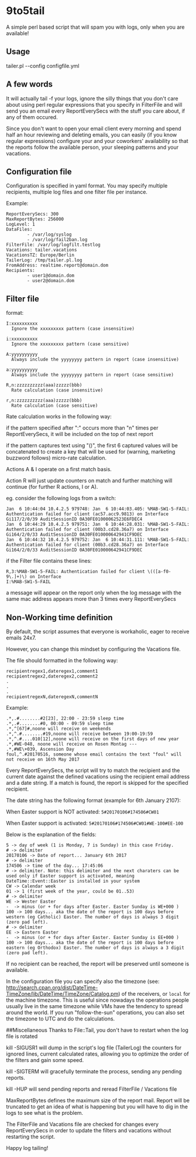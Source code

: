 # 9to5tail

A simple perl based script that will spam you with logs, only when you are available!

## Usage
tailer.pl --config configfile.yml

## A few words

It will actually tail -f your logs, ignore the silly things that you don't care about using perl regular expressions that you specify in FilterFile and will send you an email every ReportEverySecs with the stuff you care about, if any of them occured.

Since you don't want to open your email client every morning and spend half an hour reviewing and deleting emails, you can easily (if you know regular expressions) configure your and your coworkers' availability so that the reports follow the available person, your sleeping patterns and your vacations.

## Configuration file
Configuration is specified in yaml format. You may specify multiple recipients, multiple log files and one filter file per instance.

Example:
```
ReportEverySecs: 300
MaxReportBytes: 256000
LogLevel: 1
DataFiles:
        - /var/log/syslog
        - /var/log/fail2ban.log
FilterFile: /var/log/logfilt.testlog
Vacations: tailer.vacations
VacationsTZ: Europe/Berlin
TailerLog: /tmp/tailer.pl.log
FromAddress: realtime.report@domain.dom
Recipients:
        - user1@domain.dom
        - user2@domain.dom
```

## Filter file
format:
```
I:xxxxxxxxxx
  Ignore the xxxxxxxxx pattern (case insensitive)

i:xxxxxxxxxx
  Ignore the xxxxxxxxx pattern (case sensitive)

A:yyyyyyyyyy
  Always include the yyyyyyyy pattern in report (case insensitive)

a:yyyyyyyyyy
  Always include the yyyyyyyy pattern in report (case sensitive)

R,n:zzzzzzzzzz(aaa)zzzzz(bbb)
  Rate calculation (case insensitive)

r,n:zzzzzzzzzz(aaa)zzzzz(bbb)
  Rate calculation (case sensitive)
```

Rate calculation works in the following way:

if the pattern specified after ":" occurs more than "n" times per ReportEverySecs, it will be included on the top of next report

if the pattern captures text using "()", the first 6 captured values will be concatenated to create a key that will be used for (warning, marketing buzzword follows) micro-rate calculation.

Actions A & I operate on a first match basis.

Action R will just update counters on match and further matching will continue (for further R actions, I or A).

eg.
consider the following logs from a switch:
```
Jan  6 10:44:04 10.4.2.5 979748: Jan  6 10:44:03.405: %MAB-SW1-5-FAIL: Authentication failed for client (ac57.acc9.9813) on Interface Gi117/2/0/39 AuditSessionID 0A30FE01000062523E6FDEC4
Jan  6 10:44:29 10.4.2.5 979751: Jan  6 10:44:28.031: %MAB-SW1-5-FAIL: Authentication failed for client (00b3.cd28.36a7) on Interface Gi164/2/0/33 AuditSessionID 0A30FE010000642941CF9DEC
Jan  6 10:44:32 10.4.2.5 979752: Jan  6 10:44:31.111: %MAB-SW1-5-FAIL: Authentication failed for client (00b3.cd28.36a7) on Interface Gi164/2/0/33 AuditSessionID 0A30FE010000642941CF9DEC
```

if the Filter file contains these lines:
```
R,3:%MAB-SW1-5-FAIL: Authentication failed for client \(([a-f0-9\.]+)\) on Interface
I:%MAB-SW1-5-FAIL
```

a message will appear on the report only when the log message with the same mac address appears more than 3 times every ReportEverySecs

## Non-Working time definition
By default, the script assumes that everyone is workaholic, eager to receive emails 24x7.

However, you can change this mindset by configuring the Vacations file.

The file should formatted in the following way:
```
recipientregex1,dateregex1,comment1
recipientregex2,dateregex2,comment2
.
.
.
recipientregexN,dateregexN,commentN
```

Example:
```
.*,.#........#2[23], 22:00 - 23:59 sleep time
.*,.#........#0, 00:00 - 09:59 sleep time
.*,^[67]#,noone will receive on weekends
.*,^.#........#19,noone will receive between 19:00-19:59
.*,^.#....010[12],noone will receive on the first days of new year
.*,#WE-048, noone will receive on Rosen Montag --- 
.*,#WE\+039, Ascension Day
foul,^.#20170516, someone whose email contains the text "foul" will not receive on 16th May 2017
```

Every  ReportEverySecs, the script will try to match the recipient and the current date against the defined vacations using the recipient email address and a date string. If a match is found, the report is skipped for the specified recipient.

The date string has the following format (example for 6th January 2107):

When Easter support is NOT activated: 
`5#20170106#174506#CW01`

When Easter support is activated:
`5#20170106#174506#CW01#WE-100#EE-100`

Below is the explanation of the fields:
```
5 -> day of week (1 is Monday, 7 is Sunday) in this case Friday.
# -> delimiter
20170106 -> Date of report... January 6th 2017
# -> delimiter
174506 -> time of the day... 17:45:06 
# -> delimiter. Note: this delimiter and the next charaters can be used only if Easter support is activated, meaning DateTime::Event::Easter is installed in your system
CW -> Calendar week
01 -> 1 (first week of the year, could be 01..53)
# -> delimiter
WE -> Wester Easter
-  -> minus (or + for days after Easter. Easter Sunday is WE+000 )
100 -> 100 days... aka the date of the report is 100 days before western (eg Catholic) Easter. The number of days is always 3 digit (zero pad left).
# -> delimiter
EE -> Eastern Easter
-  -> minus (or + for days after Easter. Easter Sunday is EE+000 )
100 -> 100 days... aka the date of the report is 100 days before eastern (eg Orthodox) Easter. The number of days is always a 3 digit (zero pad left).
```

If no recipient can be reached, the report will be preserved until someone is available.

In the configuration file you can specify also the timezone (see: http://search.cpan.org/dist/DateTime-TimeZone/lib/DateTime/TimeZone/Catalog.pm) of the receivers, or `local` for the machine timezone. This is useful since nowadays the operations people usually live in the same timezone while VMs have the tendency to spread around the world. If you run "follow-the-sun" operations, you can also set the timezone to UTC and do the calculations.


##Miscellaneous
Thanks to File::Tail, you don't have to restart when the log file is rotated

kill -SIGUSR1  will dump in the script's log file (TailerLog) the counters for ignored lines, current calculated rates, allowing you to optimize the order of the filters and gain some speed.

kill -SIGTERM will gracefully terminate the process, sending any pending reports.

kill -HUP will send pending reports and reread FilterFile / Vacations file

MaxReportBytes defines the maximum size of the report mail. Report will be truncated to get an idea of what is happening but you will have to dig in the logs to see what is the problem.

The FilterFile and Vacations file are checked for changes every ReportEverySecs in order to update the filters and vacations without restarting the script. 

Happy log  tailing!
